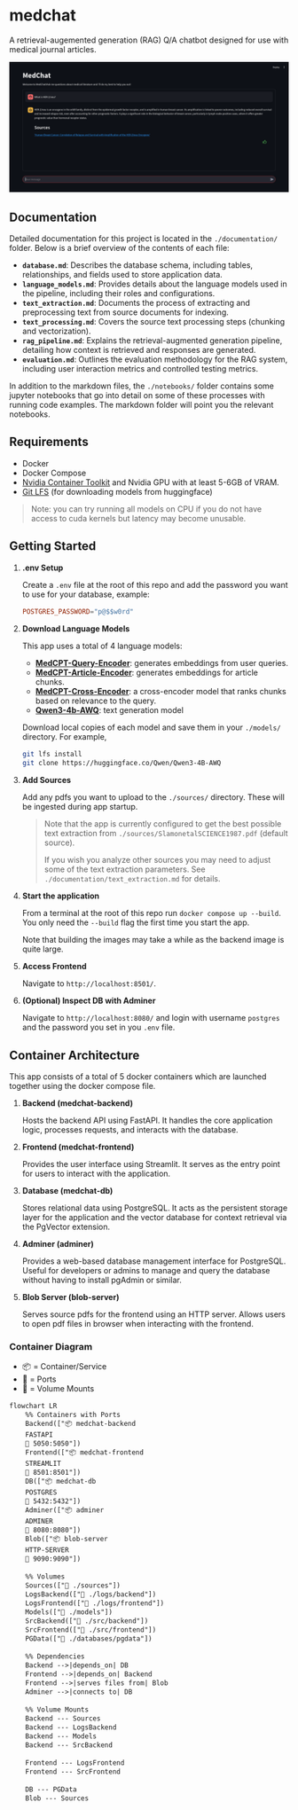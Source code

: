 # medchat

A retrieval-augemented generation (RAG) Q/A chatbot designed for use with medical journal articles.

![alt text](screenshot.png)

## Documentation

Detailed documentation for this project is located in the `./documentation/` folder. Below is a brief overview of the contents of each file:

- **`database.md`**: Describes the database schema, including tables, relationships, and fields used to store application data.
- **`language_models.md`**: Provides details about the language models used in the pipeline, including their roles and configurations.
- **`text_extraction.md`**: Documents the process of extracting and preprocessing text from source documents for indexing.
- **`text_processing.md`**: Covers the source text processing steps (chunking and vectorization).
- **`rag_pipeline.md`**: Explains the retrieval-augmented generation pipeline, detailing how context is retrieved and responses are generated.
- **`evaluation.md`**: Outlines the evaluation methodology for the RAG system, including user interaction metrics and controlled testing metrics.

In addition to the markdown files, the `./notebooks/` folder contains some jupyter notebooks that go into detail on some of these processes with running code examples. The markdown folder will point you the relevant notebooks.

## Requirements

- Docker
- Docker Compose
- [Nvidia Container Toolkit](https://docs.nvidia.com/datacenter/cloud-native/container-toolkit/latest/install-guide.html) and Nvidia GPU with at least 5-6GB of VRAM.
- [Git LFS](https://git-lfs.com/) (for downloading models from huggingface)

> Note: you can try running all models on CPU if you do not have access to cuda kernels but latency may become unusable.

## Getting Started

1. **.env Setup**

    Create a `.env` file at the root of this repo and add the password you want to use for your database, example:
    ```toml
    POSTGRES_PASSWORD="p@$$w0rd"
    ```
2. **Download Language Models**

    This app uses a total of 4 language models:
    * **[MedCPT-Query-Encoder](https://huggingface.co/ncbi/MedCPT-Query-Encoder)**: generates embeddings from user queries.
    * **[MedCPT-Article-Encoder](https://huggingface.co/ncbi/MedCPT-Article-Encoder)**: generates embeddings for article chunks.
    * **[MedCPT-Cross-Encoder](https://huggingface.co/ncbi/MedCPT-Cross-Encoder)**: a cross-encoder model that ranks  chunks based on relevance to the query.
    * [**Qwen3-4b-AWQ**](https://huggingface.co/Qwen/Qwen3-4B-AWQ): text generation model

    Download local copies of each model and save them in your `./models/` directory. For example,
    ```bash
    git lfs install
    git clone https://huggingface.co/Qwen/Qwen3-4B-AWQ
    ```

3. **Add Sources**

    Add any pdfs you want to upload to the `./sources/` directory. These will be ingested during app startup.

    >Note that the app is currently configured to get the best possible text extraction from `./sources/SlamonetalSCIENCE1987.pdf` (default source).
    >
    >If you wish you analyze other sources you may need to adjust some of the text extraction parameters. See `./documentation/text_extraction.md` for details.


4. **Start the application**

    From a terminal at the root of this repo run `docker compose up --build`. You only need the `--build` flag the first time you start the app.

    Note that building the images may take a while as the backend image is quite large.

5. **Access Frontend**

    Navigate to `http://localhost:8501/`.

6. **(Optional) Inspect DB with Adminer**

    Navigate to `http://localhost:8080/` and login with username `postgres` and the password you set in you `.env` file.

## Container Architecture

This app consists of a total of 5 docker containers which are launched together using the docker compose file.

1. **Backend (medchat-backend)** 

    Hosts the backend API using FastAPI. It handles the core application logic, processes requests, and interacts with the database.

2. **Frontend (medchat-frontend)**

    Provides the user interface using Streamlit. It serves as the entry point for users to interact with the application.

3. **Database (medchat-db)**

    Stores relational data using PostgreSQL. It acts as the persistent storage layer for the application and the vector database for context retrieval via the PgVector extension.

4. **Adminer (adminer)**

    Provides a web-based database management interface for PostgreSQL. Useful for developers or admins to manage and query the database without having to install pgAdmin or similar.

5. **Blob Server (blob-server)**

    Serves source pdfs for the frontend using an HTTP server. Allows users to open pdf files in browser when interacting with the frontend.


### Container Diagram

- 📦 = Container/Service
- 🔌 = Ports
- 📂 = Volume Mounts

```mermaid
flowchart LR
    %% Containers with Ports
    Backend(["📦 medchat-backend
    FASTAPI
    🔌 5050:5050"])
    Frontend(["📦 medchat-frontend
    STREAMLIT
    🔌 8501:8501"])
    DB(["📦 medchat-db
    POSTGRES
    🔌 5432:5432"])
    Adminer(["📦 adminer
    ADMINER
    🔌 8080:8080"])
    Blob(["📦 blob-server
    HTTP-SERVER
    🔌 9090:9090"])

    %% Volumes
    Sources(["📂 ./sources"])
    LogsBackend(["📂 ./logs/backend"])
    LogsFrontend(["📂 ./logs/frontend"])
    Models(["📂 ./models"])
    SrcBackend(["📂 ./src/backend"])
    SrcFrontend(["📂 ./src/frontend"])
    PGData(["📂 ./databases/pgdata"])

    %% Dependencies
    Backend -->|depends_on| DB
    Frontend -->|depends_on| Backend
    Frontend -->|serves files from| Blob
    Adminer -->|connects to| DB

    %% Volume Mounts
    Backend --- Sources
    Backend --- LogsBackend
    Backend --- Models
    Backend --- SrcBackend

    Frontend --- LogsFrontend
    Frontend --- SrcFrontend

    DB --- PGData
    Blob --- Sources
```